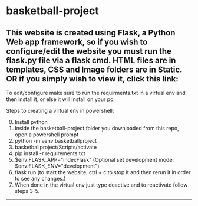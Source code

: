 # basketball-project
This website is created using Flask, a Python Web app framework, so if you wish to configure/edit the website you must run the flask.py file via a flask cmd.
HTML files are in templates, CSS and Image folders are in Static. OR if you simply wish to view it, click this link:
-----------------------------------------------------------------------------------------------------------
To edit/configure make sure to run the requirments.txt in a virtual env and then install it, or else it will install on your pc. 

Steps to creating a virtual env in powershell:

0. Install python
1. Inside the basketball-project folder you downloaded from this repo, open a powershell prompt
2. python -m venv basketballproject
4. basketballproject/Scripts/activate
5. pip install -r requirements.txt
7. $env:FLASK_APP="indexFlask" (Optional set development mode: $env:FLASK_ENV="development")
8. flask run (to start the website, ctrl + c to stop it and then rerun it in order to see any changes.)
9. When done in the virtual env just type deactive and to reactivate follow steps 3-5.
-----------------------------------------------------------------------------------------------------------
